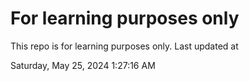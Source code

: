 # For learning purposes only
This repo is for learning purposes only.
Last updated at

Saturday, May 25, 2024 1:27:16 AM


